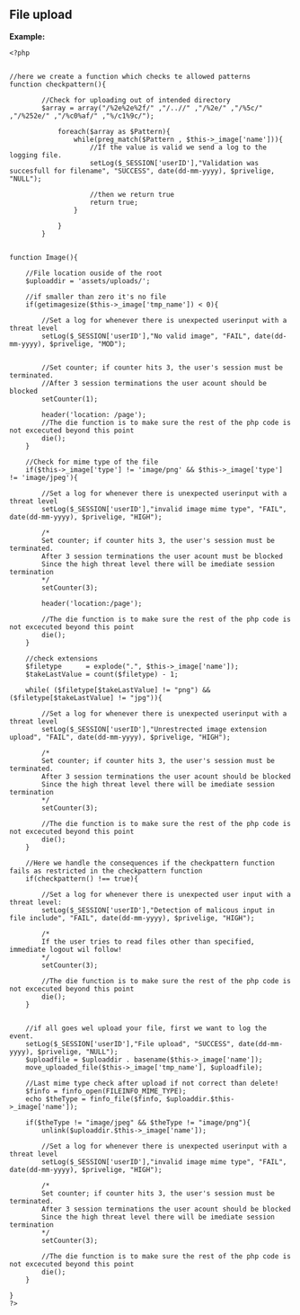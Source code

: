 
File upload
-------

**Example:**



    <?php
    
    
    //here we create a function which checks te allowed patterns
	function checkpattern(){
		    
		    //Check for uploading out of intended directory
			$array = array("/%2e%2e%2f/" ,"/..//" ,"/%2e/" ,"/%5c/" ,"/%252e/" ,"/%c0%af/" ,"%/c1%9c/");
	
				foreach($array as $Pattern){
					while(preg_match($Pattern , $this->_image['name'])){		
						//If the value is valid we send a log to the logging file.        
						setLog($_SESSION['userID'],"Validation was succesfull for filename", "SUCCESS", date(dd-mm-yyyy), $privelige, "NULL"); 
			
						//then we return true      			
						return true;
					}

				}
			}
    

	function Image(){

		//File location ouside of the root
		$uploaddir = 'assets/uploads/';

		//if smaller than zero it's no file	
		if(getimagesize($this->_image['tmp_name']) < 0){
	
			//Set a log for whenever there is unexpected userinput with a threat level
			setLog($_SESSION['userID'],"No valid image", "FAIL", date(dd-mm-yyyy), $privelige, "MOD");

	
			//Set counter; if counter hits 3, the user's session must be terminated.
			//After 3 session terminations the user acount should be blocked
			setCounter(1);
					
			header('location: /page');
			//The die function is to make sure the rest of the php code is not excecuted beyond this point
			die();
		}
	
		//Check for mime type of the file
		if($this->_image['type'] != 'image/png' && $this->_image['type'] != 'image/jpeg'){	

			//Set a log for whenever there is unexpected userinput with a threat level
			setLog($_SESSION['userID'],"invalid image mime type", "FAIL", date(dd-mm-yyyy), $privelige, "HIGH");

			/*
			Set counter; if counter hits 3, the user's session must be terminated.
			After 3 session terminations the user acount must be blocked
			Since the high threat level there will be imediate session termination
			*/
			setCounter(3);
					
			header('location:/page');
		
			//The die function is to make sure the rest of the php code is not excecuted beyond this point
			die();
		}
			
		//check extensions
		$filetype 	   = explode(".", $this->_image['name']);
		$takeLastValue = count($filetype) - 1;			
	
		while( ($filetype[$takeLastValue] != "png") && ($filetype[$takeLastValue] != "jpg")){	
	
			//Set a log for whenever there is unexpected userinput with a threat level
			setLog($_SESSION['userID'],"Unrestrected image extension upload", "FAIL", date(dd-mm-yyyy), $privelige, "HIGH");
	
			/*
			Set counter; if counter hits 3, the user's session must be terminated.
			After 3 session terminations the user acount should be blocked
			Since the high threat level there will be imediate session termination
			*/
			setCounter(3);
						
			//The die function is to make sure the rest of the php code is not excecuted beyond this point
			die();
		}
				
		//Here we handle the consequences if the checkpattern function fails as restricted in the checkpattern function
		if(checkpattern() !== true){

			//Set a log for whenever there is unexpected user input with a threat level:
			setLog($_SESSION['userID'],"Detection of malicous input in file include", "FAIL", date(dd-mm-yyyy), $privelige, "HIGH");

			/*
			If the user tries to read files other than specified, immediate logout wil follow!
			*/
			setCounter(3);
			
			//The die function is to make sure the rest of the php code is not excecuted beyond this point
			die(); 
		}
	
			
		//if all goes wel upload your file, first we want to log the event.	
		setLog($_SESSION['userID'],"File upload", "SUCCESS", date(dd-mm-yyyy), $privelige, "NULL");
		$uploadfile = $uploaddir . basename($this->_image['name']);
		move_uploaded_file($this->_image['tmp_name'], $uploadfile);	
	
		//Last mime type check after upload if not correct than delete!
		$finfo = finfo_open(FILEINFO_MIME_TYPE);
		echo $theType = finfo_file($finfo, $uploaddir.$this->_image['name']);
	
		if($theType != "image/jpeg" && $theType != "image/png"){	
			unlink($uploaddir.$this->_image['name']);

			//Set a log for whenever there is unexpected userinput with a threat level
			setLog($_SESSION['userID'],"invalid image mime type", "FAIL", date(dd-mm-yyyy), $privelige, "HIGH");

			/*
			Set counter; if counter hits 3, the user's session must be terminated.
			After 3 session terminations the user acount should be blocked
			Since the high threat level there will be imediate session termination
			*/
			setCounter(3);
		
			//The die function is to make sure the rest of the php code is not excecuted beyond this point
			die();				
		}

	}
	?>


	
